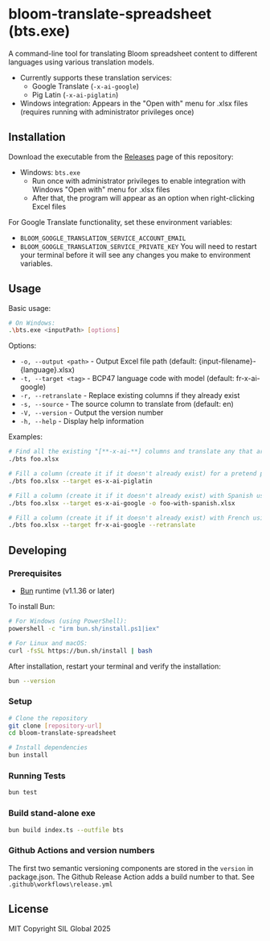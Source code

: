 # bloom-translate-spreadsheet (bts.exe)

A command-line tool for translating Bloom spreadsheet content to different languages using various translation models.

- Currently supports these translation services:
  - Google Translate (`-x-ai-google`)
  - Pig Latin (`-x-ai-piglatin`)
- Windows integration: Appears in the "Open with" menu for .xlsx files (requires running with administrator privileges once)

## Installation

Download the executable from the [Releases](../../releases) page of this repository:

- Windows: `bts.exe`
  - Run once with administrator privileges to enable integration with Windows "Open with" menu for .xlsx files
  - After that, the program will appear as an option when right-clicking Excel files

For Google Translate functionality, set these environment variables:

- `BLOOM_GOOGLE_TRANSLATION_SERVICE_ACCOUNT_EMAIL`
- `BLOOM_GOOGLE_TRANSLATION_SERVICE_PRIVATE_KEY`
  You will need to restart your terminal before it will see any changes you make to environment variables.

## Usage

Basic usage:

```bash
# On Windows:
.\bts.exe <inputPath> [options]
```

Options:

- `-o, --output <path>` - Output Excel file path (default: {input-filename}-{language}.xlsx)
- `-t, --target <tag>` - BCP47 language code with model (default: fr-x-ai-google)
- `-r, --retranslate` - Replace existing columns if they already exist
- `-s, --source` - The source column to translate from (default: en)
- `-V, --version` - Output the version number
- `-h, --help` - Display help information

Examples:

```bash
# Find all the existing "[**-x-ai-**] columns and translate any that are empty
./bts foo.xlsx

# Fill a column (create it if it doesn't already exist) for a pretend piglatin service
./bts foo.xlsx --target es-x-ai-piglatin

# Fill a column (create it if it doesn't already exist) with Spanish using Google Translate. Ignore it if it isn't empty.
./bts foo.xlsx --target es-x-ai-google -o foo-with-spanish.xlsx

# Fill a column (create it if it doesn't already exist) with French using Google Translate. Overwrite whatever might be there.
./bts foo.xlsx --target fr-x-ai-google --retranslate
```

## Developing

### Prerequisites

- [Bun](https://bun.sh) runtime (v1.1.36 or later)

To install Bun:

```bash
# For Windows (using PowerShell):
powershell -c "irm bun.sh/install.ps1|iex"

# For Linux and macOS:
curl -fsSL https://bun.sh/install | bash
```

After installation, restart your terminal and verify the installation:

```bash
bun --version
```

### Setup

```bash
# Clone the repository
git clone [repository-url]
cd bloom-translate-spreadsheet

# Install dependencies
bun install
```

### Running Tests

```bash
bun test
```

### Build stand-alone exe

```bash
bun build index.ts --outfile bts
```

### Github Actions and version numbers

The first two semantic versioning components are stored in the `version` in package.json. The Github Release Action adds a build number to that. See `.github\workflows\release.yml`

## License

MIT
Copyright SIL Global 2025
